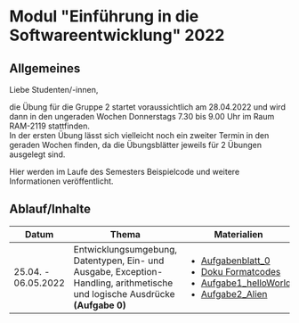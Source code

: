 # Modul "Einführung in die Softwareentwicklung" 2022
## Allgemeines

Liebe Studenten/-innen,

die Übung für die Gruppe 2 startet voraussichtlich am 28.04.2022 und wird dann in den ungeraden Wochen Donnerstags 7.30 bis 9.00 Uhr im Raum RAM-2119 stattfinden.   
In der ersten Übung lässt sich vielleicht noch ein zweiter Termin in den geraden Wochen finden, da die Übungsblätter jeweils für 2 Übungen ausgelegt sind. 

Hier werden im Laufe des Semesters Beispielcode und weitere Informationen veröffentlicht.

## Ablauf/Inhalte

|Datum|Thema|Materialien|
---|---|---
25.04. - 06.05.2022|Entwicklungsumgebung, Datentypen, Ein- und Ausgabe, Exception-Handling, arithmetische und logische Ausdrücke **(Aufgabe 0)**|<ul><li>  [Aufgabenblatt_0](https://github.com/ComputerScienceLecturesTUBAF/SoftwareentwicklungSoSe2022_Aufgabe_00) <li> [Doku Formatcodes](https://docs.microsoft.com/en-us/dotnet/standard/base-types/standard-numeric-format-strings) <li> [Aufgabe1_helloWorld](https://github.com/agi21/tubaf-EiS-2022/blob/main/%C3%9Cbung00/HelloWorld/Program.cs) <li> [Aufgabe2_Alien](https://github.com/agi21/tubaf-EiS-2022/blob/main/%C3%9Cbung00/alien/Program.cs)
<!---

09.05. - 20.05.2022|Kontrollfluss, Arrays **(Aufgabe 1)**|<ul><li>  [Aufgabenblatt_1](https://github.com/ComputerScienceLecturesTUBAF/SoftwareentwicklungSoSe2021_Aufgabe_01)
23.05. - 03.05.2022|Objektorientierte Programmierung **(Aufgabe 2)**|<ul><li>  [Aufgabenblatt_2](https://github.com/ComputerScienceLecturesTUBAF/SoftwareentwicklungSoSe2021_Aufgabe_02)
06.06. - 17.06.2022|Versionsverwaltung, Workflow, GitHub, Markdown, objektorientierte Programmierung **(Aufgabe 3)**|<ul><li>  [Aufgabenblatt_3](https://classroom.github.com/g/2giK8cn5)
20.06. - 01.07.2022|Objektorientierte Programmierung, Speicherverwaltung **(Aufgabe 4)**|<ul><li>  [Aufgabenblatt_4](https://classroom.github.com/g/wE9XFxIU)
 -|Abschlussaufgabe|
-->
